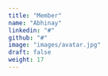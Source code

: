 ```yaml
---
title: "Member"
name: "Abhinay"
linkedin: "#"
github: "#"
image: "images/avatar.jpg"
draft: false
weight: 17
---
```

